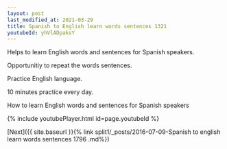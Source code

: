 ```yaml
---
layout: post
last_modified_at: 2021-03-29
title: Spanish to English learn words sentences 1321 
youtubeId: yhVlADpaksY
---
```

 
 
Helps to learn English words and sentences for Spanish speakers.

Opportunitiy to repeat the words sentences. 

Practice English language. 
 
10 minutes practice every day. 
 
How to learn English words and sentences for Spanish speakers 
 
{% include youtubePlayer.html id=page.youtubeId %}
 
 
[Next]({{ site.baseurl }}{% link  split1/_posts/2016-07-09-Spanish to english learn words sentences 1796 .md%})
 
